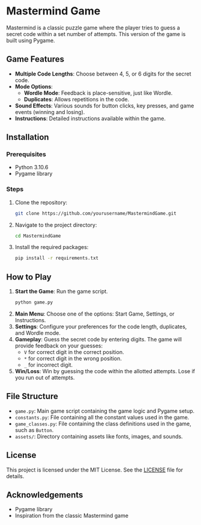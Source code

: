 # Mastermind Game

Mastermind is a classic puzzle game where the player tries to guess a secret code within a set number of attempts. This version of the game is built using Pygame.

## Game Features

- **Multiple Code Lengths**: Choose between 4, 5, or 6 digits for the secret code.
- **Mode Options**:
  - **Wordle Mode**: Feedback is place-sensitive, just like Wordle.
  - **Duplicates**: Allows repetitions in the code.
- **Sound Effects**: Various sounds for button clicks, key presses, and game events (winning and losing).
- **Instructions**: Detailed instructions available within the game.

## Installation

### Prerequisites

- Python 3.10.6
- Pygame library

### Steps

1. Clone the repository:
   ```sh
   git clone https://github.com/yourusername/MastermindGame.git
   ```
2. Navigate to the project directory:
   ```sh
   cd MastermindGame
   ```
3. Install the required packages:
   ```sh
   pip install -r requirements.txt
   ```

## How to Play

1. **Start the Game**: Run the game script.
   ```sh
   python game.py
   ```
2. **Main Menu**: Choose one of the options: Start Game, Settings, or Instructions.
3. **Settings**: Configure your preferences for the code length, duplicates, and Wordle mode.
4. **Gameplay**: Guess the secret code by entering digits. The game will provide feedback on your guesses:
   - `V` for correct digit in the correct position.
   - `*` for correct digit in the wrong position.
   - `_` for incorrect digit.
5. **Win/Loss**: Win by guessing the code within the allotted attempts. Lose if you run out of attempts.

## File Structure

- `game.py`: Main game script containing the game logic and Pygame setup.
- `constants.py`: File containing all the constant values used in the game.
- `game_classes.py`: File containing the class definitions used in the game, such as `Button`.
- `assets/`: Directory containing assets like fonts, images, and sounds.
## License

This project is licensed under the MIT License. See the [LICENSE](LICENSE) file for details.

## Acknowledgements

- Pygame library
- Inspiration from the classic Mastermind game